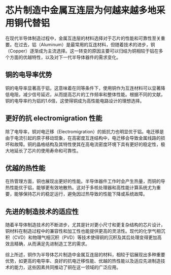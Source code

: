 # 芯片制造中金属互连层为何越来越多地采用铜代替铝

在现代半导体制造过程中，金属互连层的材料选择对于芯片的性能和可靠性至关重要。在过去，铝（Aluminum）是最常用的互连材料，但随着技术的进步，铜（Copper）逐渐成为主流选择。这一转变的原因主要可以归结为铜相较于铝在多个方面的优越特性，以及对下一代半导体器件的需求变化。

## 铜的电导率优势

铜的电导率显著高于铝，这意味着在同等条件下，使用铜作为互连材料可以显著降低电阻，减少信号延迟，从而提高芯片的工作频率和整体性能。根据不同的文献，铜的电导率约为铝的1.6倍，这使得铜成为高性能电路设计的理想选择。

## 更好的抗 electromigration 性能

除了电导率，铜对电迁移（Electromigration）的抵抗力也明显优于铝。电迁移是由于电流引起的原子移动现象，在高密度互连结构中，电迁移会导致金属线路的损坏和故障。铜的晶格结构及其特性使其在高电流密度环境下具有更好的稳定性，极大地延长了芯片的使用寿命和可靠性。

## 优越的热性能

在热管理方面，铜也展现出更好的性能。半导体器件工作时会产生热量，而铜的导热性能优于铝，能够更有效地散热。这对于多核处理器和高性能计算系统尤为重要，能够保持芯片的稳定运行，避免因过热导致的性能下降或系统故障。

## 先进的制造技术的适应性

随着半导体制造技术的不断进步，尤其是针对更小尺寸和更复杂结构的芯片设计，铜材料在制造过程中的兼容性和加工性也能提供更高的灵活性。现代的化学气相沉积（CVD）和物理气相沉积（PVD）等技术使得铜的沉积及其后处理变得更加高效且精确，从而满足先进制造工艺的需求。

综上所述，铜作为半导体芯片制造中金属互连层的材料，相较于铝展现出多种重要优势，如更高的电导率、良好的抗电迁移性能、优越的热性能以及适应先进制造技术的能力，这些因素共同推动了铜在这一领域的广泛应用。